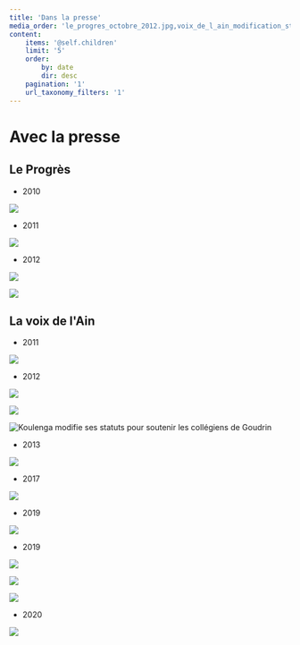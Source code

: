 ```yaml
---
title: 'Dans la presse'
media_order: 'le_progres_octobre_2012.jpg,voix_de_l_ain_modification_statuts.jpg,le_progres_avril_2011.jpg,2012.11 Cross St Jo Voix de l''ain.jpg,2011.05 A.G Voix de lAin.jpg,2012.11 Présentation Voix de l''Ain.jpg,2019.05 Cross St Jo Voix de l''Ain.jpg,2019.10 Cross St Jo Voix de l''ain .jpg,2019 COURSE PAINLEVE.jpg,2020.01 A.G Voix de l''ain .jpg,2010.06 A.G Le Progrès.jpg,2012 10 Cross St JO Le Progrès.jpg,2012.11 Cross St Jo Le Progrès.jpg,2013.11 Présentation Le Progrès.jpg,2017 Cross St Jo le Progrès.jpeg,2019.10 Cross St Jo Le Progrès.jpg'
content:
    items: '@self.children'
    limit: '5'
    order:
        by: date
        dir: desc
    pagination: '1'
    url_taxonomy_filters: '1'
---
```


# Avec la presse

## Le Progrès

*  2010

![](2010.06%20A.G%20Le%20Progr%C3%A8s.jpg)

*  2011

![](le_progres_avril_2011.jpg)

*  2012

![](2012%2010%20Cross%20St%20JO%20Le%20Progr%C3%A8s.jpg)

![](2012.11%20Cross%20St%20Jo%20Le%20Progr%C3%A8s.jpg)

## La voix de l'Ain
*  2011

![](2011.05%20A.G%20Voix%20de%20lAin.jpg)

*  2012

![](2012.11%20Cross%20St%20Jo%20Voix%20de%20l'ain.jpg)

![](2012.11%20Pr%C3%A9sentation%20Voix%20de%20l'Ain.jpg)

![Koulenga modifie ses statuts pour soutenir les collégiens de Goudrin](voix_de_l_ain_modification_statuts.jpg)

*  2013 

![](2013.11%20Pr%C3%A9sentation%20Le%20Progr%C3%A8s.jpg)

*  2017

![](2017%20Cross%20St%20Jo%20le%20Progr%C3%A8s.jpeg)

*  2019

![](2019.10%20Cross%20St%20Jo%20Le%20Progr%C3%A8s.jpg)



*  2019

![](2019.05%20Cross%20St%20Jo%20Voix%20de%20l'Ain.jpg)

![](2019.10%20Cross%20St%20Jo%20Voix%20de%20l'ain%20.jpg)

![](2019%20COURSE%20PAINLEVE.jpg)

*   2020

![](2020.01%20A.G%20Voix%20de%20l'ain%20.jpg)






